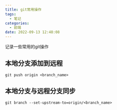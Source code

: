 ```yaml
---
title: git常用操作
tags:
  - 笔记
categories:
  - 前端
date: 2022-09-13 12:48:08
---
```

记录一些常用的git操作

<!--more-->
## 本地分支添加到远程
```
git push origin <branch_name>
```

## 本地分支与远程分支同步
```
git branch --set-upstream-to=origin/<branch_name>
```